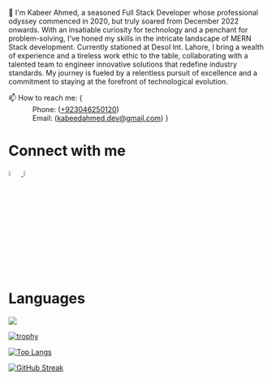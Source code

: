 👋  I'm Kabeer Ahmed, a seasoned Full Stack Developer whose professional odyssey commenced in 2020, but truly soared from December 2022 onwards. With an insatiable curiosity for technology and a penchant for problem-solving, I've honed my skills in the intricate landscape of MERN Stack development. Currently stationed at Desol Int. Lahore, I bring a wealth of experience and a tireless work ethic to the table, collaborating with a talented team to engineer innovative solutions that redefine industry standards. My journey is fueled by a relentless pursuit of excellence and a commitment to staying at the forefront of technological evolution.


📫 How to reach me: { <br/>
             &nbsp; &nbsp; &nbsp; &nbsp; &nbsp; &nbsp; Phone: (<a href="tel:+923117110211">+923046250120</a>)<br/>
             &nbsp; &nbsp; &nbsp; &nbsp; &nbsp; &nbsp; Email: (<a href="mailto:hamza.siddique@desolint.com">kabeedahmed.dev@gmail.com</a>)
              }
<h1>Connect with me </h1>

<a href="https://www.linkedin.com/in/hamza--siddique/" rel="nofollow">
  <img src="https://cdn-icons-png.flaticon.com/512/2504/2504923.png" data-canonical-src="https://img.icons8.com/android/24/000000/linkedin.png" width="5%" height="5%">
</a>
<span>
  <a href="https://github.com/kabeer-dev" rel="nofollow"><img src="https://cdn-icons-png.flaticon.com/512/25/25231.png" width="5%" height="5%"></a></span>
</span>


<h1> Languages </h1>
  <img src="https://skillicons.dev/icons?i=html,css,javascript,ts,react,nodejs,expressjs,mongodb,sequelize,aws,tailwind,bootstrap,firebase,materialui,mysql,vercel,heroku"/>
<br>


[![trophy](https://github-profile-trophy.vercel.app/?username=kabeer-dev)](https://github.com/ryo-ma/github-profile-trophy)


[![Top Langs](https://github-readme-stats.vercel.app/api/top-langs/?username=kabeer-dev)](https://github.com/kabeer-dev/github-readme-stats)


[![GitHub Streak](https://streak-stats.demolab.com?user=kabeer-dev&theme=dark)](https://git.io/streak-stats)
<br>
